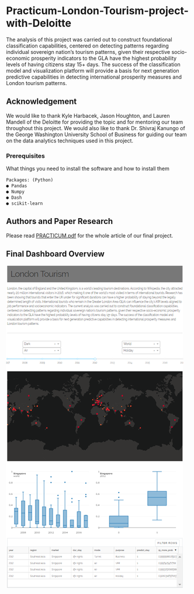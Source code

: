 # Practicum-London-Tourism-project-with-Deloitte
The analysis of this project was carried out to construct foundational classification capabilities, centered on detecting patterns regarding individual sovereign nation’s tourism patterns, given their respective socio-economic prosperity indicators to the GLA have the highest probability levels of having citizens stay 15+ days. The success of the classification model and visualization platform will provide a basis for next generation predictive capabilities in detecting international prosperity measures and London tourism patterns.

## Acknowledgement
We would like to thank Kyle Harbacek, Jason Houghton, 
and Lauren Mandell of the Deloitte for providing the topic and for mentoring our team throughout this
project. We would also like to thank Dr. Shivraj Kanungo 
of the George Washington University School of Business for guiding our team on the data analytics techniques used in this project.

### Prerequisites

What things you need to install the software and how to install them

```
Packages: (Python)
● Pandas
● Numpy
● Dash
● scikit-learn
```

## Authors and Paper Research
Please read [PRACTICUM.pdf](https://github.com/parrently/Practicum-London-Tourism-project-with-Deloitte/blob/master/practicum.pdf) for the whole article of our final project.

## Final Dashboard Overview
![Overview](https://github.com/parrently/Practicum-London-Tourism-project-with-Deloitte/blob/master/Dashboard.png)
